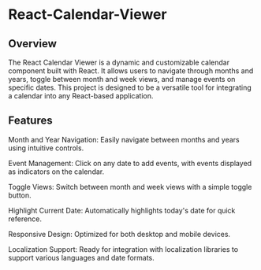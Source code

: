 # React-Calendar-Viewer
## Overview
The React Calendar Viewer is a dynamic and customizable calendar component built with React. It allows users to navigate through months and years, toggle between month and week views, and manage events on specific dates. This project is designed to be a versatile tool for integrating a calendar into any React-based application.
## Features
Month and Year Navigation: Easily navigate between months and years using intuitive controls.

Event Management: Click on any date to add events, with events displayed as indicators on the calendar.

Toggle Views: Switch between month and week views with a simple toggle button.

Highlight Current Date: Automatically highlights today's date for quick reference.

Responsive Design: Optimized for both desktop and mobile devices.

Localization Support: Ready for integration with localization libraries to support various languages and date formats.

